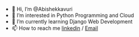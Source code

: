 - 👋 Hi, I’m @Abishekkavuri
- 👀 I’m interested in Python Programming and Cloud
- 🌱 I’m currently learning Django Web Development
- 📫 How to reach me [linkedin](https://www.linkedin.com/in/abisheka-kavuri-55506424a) / [Email](mailtoabisheka@gmail.com )


<!---
Abishekkavuri/Abishekkavuri is a ✨ special ✨ repository because its `README.md` (this file) appears on your GitHub profile.
You can click the Preview link to take a look at your changes.
--->
